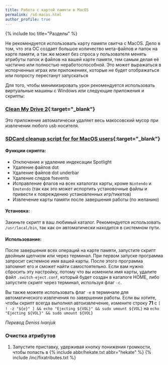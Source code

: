 ```yaml
---
title: Работа с картой памяти в MacOS 
permalink: /sd-macos.html
author_profile: true
---
```

{% include toc title="Разделы" %}

Не рекомендуется использовать карту памяти свитча с MacOS. Дело в том, что эта ОС создает большое количество мета-файлов и папок на карте памяти, а так же может без спроса у пользователя менять атрибуты папок и файлов на вашей карте памяти, тем самым делая её частично или полностью неработоспособной. Это может выражаться в испорченных играх или приложениях, которые не будет отображаться или попросту перестанут запускаться 

Для того, чтобы минимизировать урон рекомендуется использовать виртуальные машины с Windows или следующие приложения и скрипты: 

### [Clean My Drive 2](https://apps.apple.com/us/app/cleanmydrive-2/id523620159?mt=12){:target="_blank"}
Это приложение автоматически удаляет весь макосовский мусор при извлечении любого usb носителя.

### [SDCard cleanup script for for MacOS users](https://gbatemp.net/threads/sdcard-cleanup-script-for-for-macos-users.521177/){:target="_blank"}

#### Функции скрипта:
* Отключение и удаление индексации Spotlight
* Удаление файлов dot
* Удаление файлов dot underbar
* Удаление следов fsevents
* Исправление флагов на всех каталогах карты, кроме `Nintendo` и `Emutendo` (так как это может испортить установочные файлы и привести к повреждению установленных игр/тикетов)
* Извлечение карты памяти после завершения работы (по желанию)

#### Установка:
Закиньте скрипт в ваш любимый каталог. Рекомендуется использовать `/usr/local/bin`, так как он автоматически находится в системном пути.

#### Использование:
После завершения всех операций на карте памяти, запустите скрипт двойным щелчком или через терминал. При первом запуске программа запросит системное имя вашей карты. После этого программа запомнит его и сможет найти самостоятельно. Если вам нужно сбросить эту настройку, потому что вы изменили имя карты, удалите файл `.switch-eject.conf`, который будет создан в каталоге HOME, либо запустите скрипт через терминал, используя флаг `-c`.

Вы также можете использовать флаг `-e` в терминале для автоматического извлечения по завершении работы. Если вы хотите, чтобы скрипт всегда выполнял автоизвлечение, измените строку **71** с `[ ! -z "${e}" ] && echo "Ejecting ${VOL}" && sudo umount ${VOL}` на `echo "Ejecting ${VOL}" && sudo umount ${VOL}`

*Перевод Deniss Ivanjuk*

### Очистка атрибутов 

1. Запустите приставку, удерживая кнопку понижения громкости, чтобы попасть в {% include abbr/hekate.txt abbr="hekate" %}
{% include /inc/fixatributes.txt %}